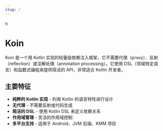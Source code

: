 ```yaml
---
slug: /
---
```

n
# Koin

Koin 是一个用 Kotlin 实现的轻量级依赖注入框架，它不需要代理（proxy）、反射（reflection）或注解处理（annotation processing）。它使用 DSL（领域特定语言）和函数式编程来提供简洁的 API，非常适合 Kotlin 开发者。

## 主要特征

- **纯粹的 Kotlin 实现** - 利用 Kotlin 的语言特性进行设计
- **无代理** - 不需要反射或代码生成
- **简洁的 DSL** - 使用 Kotlin DSL 来定义依赖关系
- **作用域管理** - 灵活的作用域控制
- **多平台支持** - 适用于 Android、JVM 后端、KMM 项目